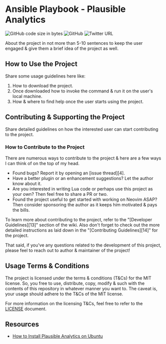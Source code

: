 # Ansible Playbook - Plausible Analytics

<!-- Some Shield Badges -->

![GitHub code size in bytes](https://img.shields.io/github/languages/code-size/Jarmos-san/neovim-docker?color=%23181717&label=Size&logo=github)
![GitHub](https://img.shields.io/github/license/Jarmos-san/neovim-docker?label=License&logo=github)
![Twitter URL](https://img.shields.io/twitter/url?style=social&url=https%3A%2F%2Fgithub.com%2FJarmos-san%2Fneovim-docker)

About the project in not more than 5-10 sentences to keep the user engaged &
give them a brief idea of the project as well.

## How to Use the Project

Share some usage guidelines here like:

1. How to download the project.
2. Once downloaded how to invoke the command & run it on the user's local
   machine.
3. How & where to find help once the user starts using the project.

## Contributing & Supporting the Project

Share detailed guidelines on how the interested user can start contributing to
the project.

### How to Contribute to the Project

There are numerous ways to contribute to the project & here are a few ways I can
think of on the top of my head.

- Found bugs? Report it by opening an [issue thread][4].
- Have a better plugin or an enhancement suggestions? Let the author know about
  it.
- Are you interested in writing Lua code or perhaps use this project as your
  own? Then feel free to share a PR or two.
- Found the project useful to get started with working on Neovim ASAP? Then
  consider sponsoring the author as it keeps him motivated & pays the bills.

To learn more about contributing to the project, refer to the "[Developer
Guidelines][13]" section of the wiki. Also don't forget to check out the more
detailed instructions as laid down in the "[Contributing Guidelines][14]" for
the project.

That said, if you've any questions related to the development of this project,
please feel to reach out to author & maintainer of the project!

## Usage Terms & Conditions

The project is licensed under the terms & conditions (T&Cs) for the MIT license.
So, you free to use, distribute, copy, modify & such with the contents of this
repository in whatever manner you want to. The caveat is, your usage should
adhere to the T&Cs of the MIT license.

For more information on the licensing T&Cs, feel free to refer to the
[LICENSE](./LICENSE) document.

## Resources

- [How to Install Plausible Analytics on Ubuntu](https://www.digitalocean.com/community/tutorials/how-to-install-plausible-analytics-on-ubuntu-22-04)

<!-- Reference Links -->

[1]: https://www.example.com
